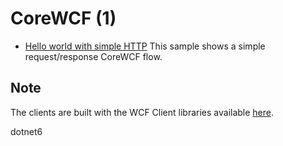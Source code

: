 # CoreWCF (1)

* [Hello world with simple HTTP](/projects/corewcf/corewcf-1)
  This sample shows a simple request/response CoreWCF flow.

## Note

The clients are built with the WCF Client libraries available [here](https://github.com/dotnet/wcf).


dotnet6